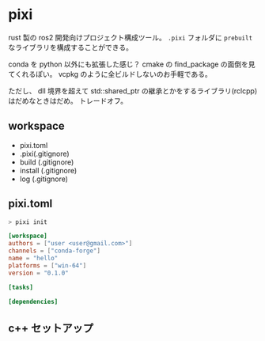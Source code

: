 # pixi

rust 製の ros2 開発向けプロジェクト構成ツール。
`.pixi` フォルダに `prebuilt` なライブラリを構成することができる。

conda を python 以外にも拡張した感じ？
cmake の find_package の面倒を見てくれるぽい。
vcpkg のように全ビルドしないのお手軽である。

ただし、 dll 境界を超えて std::shared_ptr の継承とかをするライブラリ(rclcpp)はだめなときはだめ。
トレードオフ。

## workspace

- pixi.toml
- .pixi(.gitignore)
- build (.gitignore)
- install (.gitignore)
- log (.gitignore)

## pixi.toml

```sh
> pixi init
```

```toml title="pixi.toml"
[workspace]
authors = ["user <user@gmail.com>"]
channels = ["conda-forge"]
name = "hello"
platforms = ["win-64"]
version = "0.1.0"

[tasks]

[dependencies]
```

## c++ セットアップ
